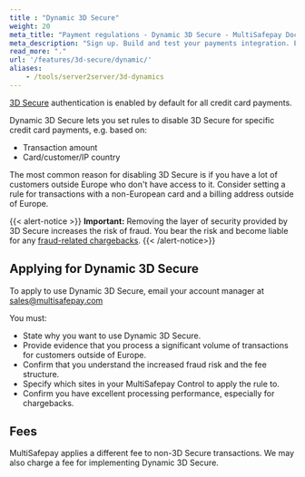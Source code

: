 ```yaml
---
title : "Dynamic 3D Secure"
weight: 20
meta_title: "Payment regulations - Dynamic 3D Secure - MultiSafepay Docs"
meta_description: "Sign up. Build and test your payments integration. Explore our products and services. Use our API reference, SDKs, and wrappers. Get support."
read_more: "."
url: '/features/3d-secure/dynamic/'
aliases:
    - /tools/server2server/3d-dynamics
---
```


[3D Secure](/features/3d-secure/about/) authentication is enabled by default for all credit card payments. 

Dynamic 3D Secure lets you set rules to disable 3D Secure for specific credit card payments, e.g. based on:

- Transaction amount
- Card/customer/IP country

The most common reason for disabling 3D Secure is if you have a lot of customers outside Europe who don't have access to it. Consider setting a rule for transactions with a non-European card and a billing address outside of Europe.

{{< alert-notice >}} **Important:** Removing the layer of security provided by 3D Secure increases the risk of fraud. You bear the risk and become liable for any [fraud-related chargebacks](/payments/chargebacks/). {{< /alert-notice>}}

## Applying for Dynamic 3D Secure
To apply to use Dynamic 3D Secure, email your account manager at <sales@multisafepay.com>

You must:

- State why you want to use Dynamic 3D Secure.
- Provide evidence that you process a significant volume of transactions for customers outside of Europe.
- Confirm that you understand the increased fraud risk and the fee structure.
- Specify which sites in your MultiSafepay Control to apply the rule to.
- Confirm you have excellent processing performance, especially for chargebacks.

## Fees
MultiSafepay applies a different fee to non-3D Secure transactions. We may also charge a fee for implementing Dynamic 3D Secure. 